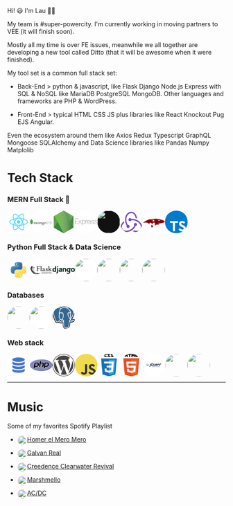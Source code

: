 Hi! 😃 I'm Lau 👨‍💻

My team is #super-powercity. I'm currently working in moving partners to VEE (it will finish soon).

Mostly all my time is over FE issues, meanwhile we all together are developing a new tool called Ditto (that it will be awesome when it were finished).

My tool set is a common full stack set:
- Back-End > python & javascript, like Flask Django Node.js Express with SQL & NoSQL like MariaDB PostgreSQL MongoDB. Other languages and frameworks are PHP & WordPress.

- Front-End > typical HTML CSS JS plus libraries like React Knockout Pug EJS Angular.

Even the ecosystem around them like Axios Redux Typescript GraphQL Mongoose SQLAlchemy and Data Science libraries like Pandas Numpy Matplolib

# Tech Stack


### MERN Full Stack 💙

<a href="https://reactjs.org/" title="React">
<img align="left" height="52" width="52" src="https://raw.githubusercontent.com/github/explore/80688e429a7d4ef2fca1e82350fe8e3517d3494d/topics/react/react.png" />
</a>

<a href="https://www.mongodb.com/" title="MongoDB">
<img align="left" style="border-radius:25px;" height="52" width="52" src="https://raw.githubusercontent.com/github/explore/80688e429a7d4ef2fca1e82350fe8e3517d3494d/topics/mongodb/mongodb.png" />
</a>

<a href="https://nodejs.org/en/" title="NodeJs">
<img align="left" height="52" width="52" src="https://raw.githubusercontent.com/github/explore/80688e429a7d4ef2fca1e82350fe8e3517d3494d/topics/nodejs/nodejs.png" />
</a>


<a href="https://expressjs.com/" title="ExpressJs">
<img align="left" style="border-radius:25px;" height="52" width="52" src="https://raw.githubusercontent.com/github/explore/80688e429a7d4ef2fca1e82350fe8e3517d3494d/topics/express/express.png" />
</a>

<a href="https://axios-http.com/" title="Axios">
<img align="left" style="border-radius:25px;background:#111;" height="52" width="52" src="https://avatars.githubusercontent.com/u/32372333?s=200&v=4" />
</a>

<a href="https://redux.js.org/" title="Redux">
<img align="left" style="border-radius:25px;" height="52" width="52" src="https://raw.githubusercontent.com/github/explore/80688e429a7d4ef2fca1e82350fe8e3517d3494d/topics/redux/redux.png" />
</a>

<a href="https://mongoosejs.com/" title="Mongoose">
<img align="left" style="border-radius:25px;background:#fff;" height="52" width="52" src="https://raw.githubusercontent.com/github/explore/80688e429a7d4ef2fca1e82350fe8e3517d3494d/topics/mongoose/mongoose.png" />
</a>

<a href="https://www.typescriptlang.org/" title="Typescript">
<img align="left" style="border-radius:25px;background:#fff;" height="52" width="52" src="https://raw.githubusercontent.com/github/explore/80688e429a7d4ef2fca1e82350fe8e3517d3494d/topics/typescript/typescript.png" />
</a>

<br />
<br />
<br />

### Python Full Stack & Data Science

<a href="https://www.python.org/" title="Python">
<img align="left" style="border-radius:25px;" height="52" width="52" src="https://raw.githubusercontent.com/github/explore/80688e429a7d4ef2fca1e82350fe8e3517d3494d/topics/python/python.png" />
</a>

<a href="https://flask.palletsprojects.com/" title="Flask">
<img align="left" style="border-radius:25px;background:#fff;" height="52" width="52" src="https://raw.githubusercontent.com/github/explore/80688e429a7d4ef2fca1e82350fe8e3517d3494d/topics/flask/flask.png" />
</a>

<a href="https://www.djangoproject.com/" title="Django">
<img align="left" style="border-radius:25px;" height="52" width="52" src="https://raw.githubusercontent.com/github/explore/80688e429a7d4ef2fca1e82350fe8e3517d3494d/topics/django/django.png" />
</a>

<a href="https://pandas.pydata.org/" title="Pandas">
<img align="left" style="border-radius:25px;background:#fff;" height="52" width="52" src="https://avatars.githubusercontent.com/u/21206976?s=200&v=4" />
</a>

<a href="https://numpy.org/" title="Numpy">
<img align="left" style="border-radius:25px;" height="52" width="52" src="https://avatars.githubusercontent.com/u/288276?s=200&v=4" />
</a>

<a href="https://matplotlib.org/" title="Matplotlib">
<img align="left" style="border-radius:25px;" height="52" width="52" src="https://avatars.githubusercontent.com/u/215947?s=200&v=4" />
</a>

<a href="https://www.sqlalchemy.org/" title="SQLAlchemy">
<img align="left" style="border-radius:25px;" height="52" width="52" src="https://avatars.githubusercontent.com/u/6043126?s=200&v=4" />
</a>

<br />
<br />
<br />

### Databases

<a href="https://www.mysql.com/" title="MySQL">
<img align="left" style="border-radius:25px;" height="52" width="52" src="https://avatars.githubusercontent.com/u/2452804?s=200&v=4" />
</a>

<a href="https://mariadb.org/" title="MariaDB">
<img align="left" style="border-radius:25px;background:#fff;" height="52" width="52" src="https://avatars.githubusercontent.com/u/4739304?s=200&v=4" />
</a>

<a href="https://www.postgresql.org/" title="PostgreSQL">
<img align="left" style="border-radius:25px;background:#fff;" height="52" width="52" src="https://raw.githubusercontent.com/github/explore/80688e429a7d4ef2fca1e82350fe8e3517d3494d/topics/postgresql/postgresql.png" />
</a>

<br />
<br />
<br />

### Web stack

<a href="https://en.wikipedia.org/wiki/SQL" title="SQL">
<img align="left" style="border-radius:25px;" height="52" width="52" src="https://raw.githubusercontent.com/github/explore/80688e429a7d4ef2fca1e82350fe8e3517d3494d/topics/sql/sql.png" />
</a>

<a href="https://www.php.net/" title="PHP">
<img align="left" style="border-radius:25px;background:#fff;" height="52" width="52" src="https://raw.githubusercontent.com/github/explore/ccc16358ac4530c6a69b1b80c7223cd2744dea83/topics/php/php.png" />
</a>

<a href="https://wordpress.org/" title="Wordpress">
<img align="left" style="border-radius:25px;background:#fff;" height="52" width="52" src="https://raw.githubusercontent.com/github/explore/80688e429a7d4ef2fca1e82350fe8e3517d3494d/topics/wordpress/wordpress.png" />
</a>

<a href="https://developer.mozilla.org/en-US/docs/Web/JavaScript" title="JavaScript">
<img align="left" style="border-radius:25px;" height="52" width="52" src="https://raw.githubusercontent.com/github/explore/80688e429a7d4ef2fca1e82350fe8e3517d3494d/topics/javascript/javascript.png" />
</a>

<a href="https://www.w3.org/Style/CSS/Overview.en.html" title="CSS">
<img align="left" style="border-radius:25px;" height="52" width="52" src="https://raw.githubusercontent.com/github/explore/80688e429a7d4ef2fca1e82350fe8e3517d3494d/topics/css/css.png" />
</a>

<a href="https://developer.mozilla.org/en-US/docs/Web/HTML" title="HTML">
<img align="left" style="border-radius:25px;" height="52" width="52" src="https://raw.githubusercontent.com/github/explore/80688e429a7d4ef2fca1e82350fe8e3517d3494d/topics/html/html.png" />
</a>

<a href="https://jquery.com/" title="jQuery">
<img align="left" style="border-radius:25px;" height="52" width="52" src="https://raw.githubusercontent.com/github/explore/80688e429a7d4ef2fca1e82350fe8e3517d3494d/topics/jquery/jquery.png" />
</a>

<a href="https://knockoutjs.com/" title="KnockoutJs">
<img align="left" style="border-radius:25px;" height="52" width="52" src="https://avatars.githubusercontent.com/u/3863375?s=200&v=4" />
</a>

<a href="https://pugjs.org/api/getting-started.html" title="PUG">
<img align="left" style="border-radius:25px;" height="52" width="52" src="https://avatars.githubusercontent.com/u/9338635?s=200&v=4" />
</a>

<br />
<br />
<br />

---

# Music
Some of my favorites Spotify Playlist
* <img align="left" style="border-radius:25px;" height="22" width="22" src="https://avatars.githubusercontent.com/u/251374?s=200&v=4" /> [Homer el Mero Mero](https://open.spotify.com/playlist/37i9dQZF1DZ06evO0vg7qE?si=7dcb7637b5df4c54)

* <img align="left" style="border-radius:25px;" height="22" width="22" src="https://avatars.githubusercontent.com/u/251374?s=200&v=4" /> [Galvan Real](https://open.spotify.com/playlist/37i9dQZF1DZ06evO1jjzoI?si=6960e8024f014d1b)

* <img align="left" style="border-radius:25px;" height="22" width="22" src="https://avatars.githubusercontent.com/u/251374?s=200&v=4" /> [Creedence Clearwater Revival](https://open.spotify.com/playlist/37i9dQZF1DZ06evO2avqWA?si=e32f109fa4814e2e)

* <img align="left" style="border-radius:25px;" height="22" width="22" src="https://avatars.githubusercontent.com/u/251374?s=200&v=4" /> [Marshmello](https://open.spotify.com/playlist/37i9dQZF1DXbraCN8mShma?si=254e07ca4a3946d0)

* <img align="left" style="border-radius:25px;" height="22" width="22" src="https://avatars.githubusercontent.com/u/251374?s=200&v=4" /> [AC/DC](https://open.spotify.com/playlist/37i9dQZF1DZ06evO49hLQA?si=17dbe6baa2e64201)

